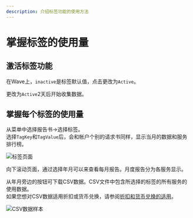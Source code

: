 ```yaml
---
description: 介绍标签功能的使用方法
---
```


# 掌握标签的使用量

## 激活标签功能

在Wave上，`inactive`是标签默认值，点击更改为`Active`。

更改为`Active`2天后开始收集数据。

## 掌握每个标签的使用量

从菜单中选择报告书→选择标签。  
选择`TagKey`和`TagValue`后，会和帐户个别的请求书同样，显示当月的数据和服务排行榜。

![&#x6807;&#x7B7E;&#x9875;&#x9762;](../.gitbook/assets/snip20180724_32.png)

向下滚动页面，通过选择年月可以来查看每月报告。月度报告分为各服务显示。

从年月旁边的按钮可下载CSV数据。CSV文件中包含所选择的标签的所有服务的使用数据。  
如果您想对CSV数据适用折扣或货币兑换，请参阅[折扣和货币兑换的适用](https://docs.mobingi.com/v/wave/mobingi-wave/apply-jpy)。

![CSV&#x6570;&#x636E;&#x6837;&#x672C;](../.gitbook/assets/snip20180724_35.png)




